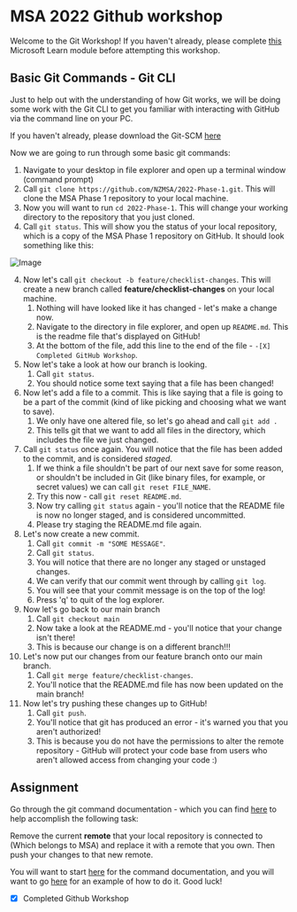 # MSA 2022 Github workshop

Welcome to the Git Workshop! If you haven't already, please complete [this](https://docs.microsoft.com/en-us/learn/modules/introduction-to-github/) Microsoft Learn module before attempting this workshop.

## Basic Git Commands - Git CLI

Just to help out with the understanding of how Git works, we will be doing some work with the Git CLI to get you familiar with interacting with GitHub via the command line on your PC.

If you haven't already, please download the Git-SCM [here](https://git-scm.com/)

Now we are going to run through some basic git commands:

1. Navigate to your desktop in file explorer and open up a terminal window (command prompt)
2. Call `git clone https://github.com/NZMSA/2022-Phase-1.git`. This will clone the MSA Phase 1 repository to your local machine.
3. Now you will want to run `cd 2022-Phase-1`. This will change your working directory to the repository that you just cloned.
4. Call `git status`. This will show you the status of your local repository, which is a copy of the MSA Phase 1 repository on GitHub. It should look something like this:

![Image](../images/2022-04-09-13-41-09.png)

4. Now let's call `git checkout -b feature/checklist-changes`. This will create a new branch called **feature/checklist-changes** on your local machine.
    1. Nothing will have looked like it has changed - let's make a change now.
    2. Navigate to the directory in file explorer, and open up `README.md`. This is the readme file that's displayed on GitHub!
    3. At the bottom of the file, add this line to the end of the file - `-[X] Completed GitHub Workshop`.
5. Now let's take a look at how our branch is looking.
    1. Call `git status`.
    2. You should notice some text saying that a file has been changed!
6. Now let's add a file to a commit. This is like saying that a file is going to be a part of the commit (kind of like picking and choosing what we want to save).
    1. We only have one altered file, so let's go ahead and call `git add .`
    2. This tells git that we want to add all files in the directory, which includes the file we just changed.
7. Call `git status` once again. You will notice that the file has been added to the commit, and is considered _staged_.
    1. If we think a file shouldn't be part of our next save for some reason, or shouldn't be included in Git (like binary files, for example, or secret values) we can call `git reset FILE_NAME`.
    2. Try this now - call `git reset README.md`.
    3. Now try calling `git status` again - you'll notice that the README file is now no longer staged, and is considered uncommitted.
    4. Please try staging the README.md file again.
8. Let's now create a new commit.
    1. Call `git commit -m "SOME MESSAGE"`.
    2. Call `git status`.
    3. You will notice that there are no longer any staged or unstaged changes.
    4. We can verify that our commit went through by calling `git log`.
    5. You will see that your commit message is on the top of the log!
    6. Press 'q' to quit of the log explorer.
9. Now let's go back to our main branch
    1. Call `git checkout main`
    2. Now take a look at the README.md - you'll notice that your change isn't there!
    3. This is because our change is on a different branch!!!
10. Let's now put our changes from our feature branch onto our main branch.
    1. Call `git merge feature/checklist-changes`.
    2. You'll notice that the README.md file has now been updated on the main branch!
11. Now let's try pushing these changes up to GitHub!
    1. Call `git push`.
    2. You'll notice that git has produced an error - it's warned you that you aren't authorized!
    3. This is because you do not have the permissions to alter the remote repository - GitHub will protect your code base from users who aren't allowed access from changing your code :)

## Assignment

Go through the git command documentation - which you can find [here](https://git-scm.com/doc) to help accomplish the following task:

Remove the current **remote** that your local repository is connected to (Which belongs to MSA) and replace it with a remote that you own. Then push your changes to that new remote.

You will want to start [here](https://git-scm.com/docs/git-remote) for the command documentation, and you will want to go [here](https://stackoverflow.com/questions/2432764/how-to-change-the-uri-url-for-a-remote-git-repository) for an example of how to do it. Good luck!

-   [x] Completed Github Workshop
